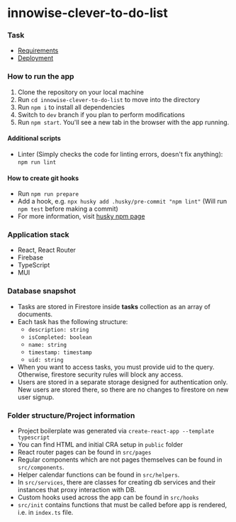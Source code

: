# innowise-clever-to-do-list

### Task
- [Requirements](https://docs.google.com/document/d/1heFuihWrsw14bCpUdr6fla9ysqE6IrsobSMKAOpBiKA)
- [Deployment](https://todo-twentysixhugs.netlify.app/)

### How to run the app
1. Clone the repository on your local machine
2. Run `cd innowise-clever-to-do-list` to move into the directory
3. Run `npm i` to install all dependencies
4. Switch to `dev` branch if you plan to perform modifications 
5. Run `npm start`. You'll see a new tab in the browser with the app running.

#### Additional scripts
- Linter (Simply checks the code for linting errors, doesn't fix anything): `npm run lint`

#### How to create git hooks
- Run `npm run prepare`
- Add a hook, e.g. `npx husky add .husky/pre-commit "npm lint"` (Will run `npm test` before making a commit)
- For more information, visit [husky npm page](https://www.npmjs.com/package/husky)

### Application stack
- React, React Router
- Firebase
- TypeScript
- MUI

### Database snapshot
- Tasks are stored in Firestore inside **tasks** collection as an array of documents.
- Each task has the following structure:
  - `description: string`
  - `isCompleted: boolean`
  - `name: string`
  - `timestamp: timestamp`
  - `uid: string`
- When you want to access tasks, you must provide uid to the query. Otherwise, firestore security rules will block any access.
- Users are stored in a separate storage designed for authentication only. New users are stored there, so there are no changes to firestore on new user signup.

### Folder structure/Project information
- Project boilerplate was generated via `create-react-app --template typescript`
- You can find HTML and initial CRA setup in `public` folder
- React router pages can be found in `src/pages`
- Regular components which are not pages themselves can be found in `src/components`.
- Helper calendar functions can be found in `src/helpers`.
- In `src/services`, there are classes for creating db services and their instances that proxy interaction with DB.
- Custom hooks used across the app can be found in `src/hooks`
- `src/init` contains functions that must be called before app is rendered, i.e. in `index.ts` file.
